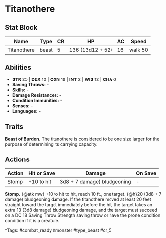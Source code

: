 # Titanothere

## Stat Block

| Name | Type | CR | HP | AC | Speed |
|------|------|----|----|----|-------|
| Titanothere | beast | 5 | 136 (13d12 + 52) | 16 | walk 50 |

## Abilities

- **STR** 25 | **DEX** 10 | **CON** 19 | **INT** 2 | **WIS** 12 | **CHA** 6
- **Saving Throws:** -  
- **Skills:** -  
- **Damage Resistances:** -  
- **Condition Immunities:** -  
- **Senses:** -  
- **Languages:** -

## Traits

**Beast of Burden.** The titanothere is considered to be one size larger for the purpose of determining its carrying capacity.


## Actions

| Action | Hit or Save | Damage | On Save |
|--------|--------------|--------|----------|
| Stomp | +10 to hit | 3d8 + 7 damage) bludgeoning | - |

**Stomp.** {@atk mw} +10 to hit to hit, reach 10 ft., one target. {@h}20 (3d8 + 7 damage) bludgeoning damage. If the titanothere moved at least 20 feet straight toward the target immediately before the hit, the target takes an extra 13 (3d8 damage) bludgeoning damage, and the target must succeed on a DC 18 Saving Throw Strength saving throw or have the prone condition condition if it is a creature.


^Tags: #combat_ready #monster #type_beast #cr_5